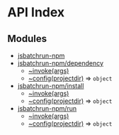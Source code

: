 # API Index #
## Modules

* [jsbatchrun-npm](api.md/index.md#module_jsbatchrun-npm)
* [jsbatchrun-npm/dependency](api.md/dependency.md#module_jsbatchrun-npm/dependency)
    * [~invoke(args)](api.md/dependency.md#module_jsbatchrun-npm/dependency..invoke)
    * [~config(projectdir)](api.md/dependency.md#module_jsbatchrun-npm/dependency..config) ⇒ <code>object</code>
* [jsbatchrun-npm/install](api.md/install.md#module_jsbatchrun-npm/install)
    * [~invoke(args)](api.md/install.md#module_jsbatchrun-npm/install..invoke)
    * [~config(projectdir)](api.md/install.md#module_jsbatchrun-npm/install..config) ⇒ <code>object</code>
* [jsbatchrun-npm/run](api.md/run.md#module_jsbatchrun-npm/run)
    * [~invoke(args)](api.md/run.md#module_jsbatchrun-npm/run..invoke)
    * [~config(projectdir)](api.md/run.md#module_jsbatchrun-npm/run..config) ⇒ <code>object</code>

